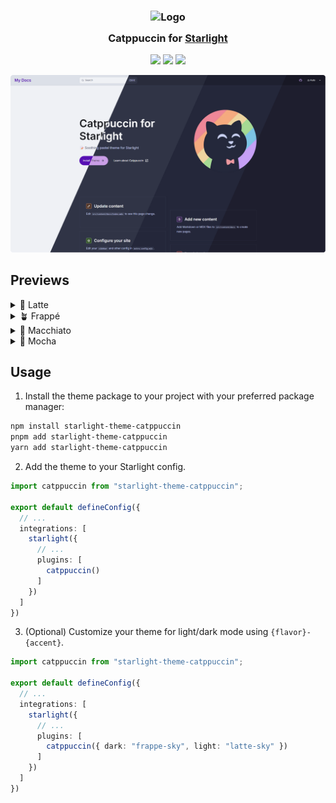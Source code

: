 <h3 align="center">
	<img src="https://raw.githubusercontent.com/catppuccin/catppuccin/main/assets/logos/exports/1544x1544_circle.png" width="100" alt="Logo"/><br/>
	<img src="https://raw.githubusercontent.com/catppuccin/catppuccin/main/assets/misc/transparent.png" height="30" width="0px"/>
	Catppuccin for <a href="https://github.com/withastro/starlight">Starlight</a>
	<img src="https://raw.githubusercontent.com/catppuccin/catppuccin/main/assets/misc/transparent.png" height="30" width="0px"/>
</h3>

<p align="center">
	<a href="https://github.com/TheOtterlord/catppuccin-starlight/stargazers"><img src="https://img.shields.io/github/stars/TheOtterlord/catppuccin-starlight?colorA=363a4f&colorB=b7bdf8&style=for-the-badge"></a>
	<a href="https://github.com/TheOtterlord/catppuccin-starlight/issues"><img src="https://img.shields.io/github/issues/TheOtterlord/catppuccin-starlight?colorA=363a4f&colorB=f5a97f&style=for-the-badge"></a>
	<a href="https://github.com/TheOtterlord/catppuccin-starlight/contributors"><img src="https://img.shields.io/github/contributors/TheOtterlord/catppuccin-starlight?colorA=363a4f&colorB=a6da95&style=for-the-badge"></a>
</p>

![Catppuccin Starlight Preview](./assets/catppuccin-starlight.png)

## Previews

<details>
<summary>🌻 Latte</summary>
<img src="./assets/latte.png"/>
</details>
<details>
<summary>🪴 Frappé</summary>
<img src="./assets/frappe.png"/>
</details>
<details>
<summary>🌺 Macchiato</summary>
<img src="./assets/macchiato.png"/>
</details>
<details>
<summary>🌿 Mocha</summary>
<img src="./assets/mocha.png"/>
</details>

## Usage

1. Install the theme package to your project with your preferred package manager:
```sh
npm install starlight-theme-catppuccin
pnpm add starlight-theme-catppuccin
yarn add starlight-theme-catppuccin
```

2. Add the theme to your Starlight config.

```ts
import catppuccin from "starlight-theme-catppuccin";

export default defineConfig({
  // ...
  integrations: [
    starlight({
      // ...
      plugins: [
        catppuccin()
      ]
    })
  ]
})
```

3. (Optional) Customize your theme for light/dark mode using `{flavor}-{accent}`.

```ts
import catppuccin from "starlight-theme-catppuccin";

export default defineConfig({
  // ...
  integrations: [
    starlight({
      // ...
      plugins: [
        catppuccin({ dark: "frappe-sky", light: "latte-sky" })
      ]
    })
  ]
})
```
